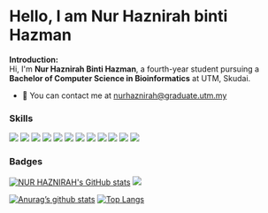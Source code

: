 # Hello, I am Nur Haznirah binti Hazman

<b>Introduction:</b>
<br>
Hi, I'm <b>Nur Haznirah Binti Hazman</b>, a fourth-year student pursuing a <b>Bachelor of Computer Science in Bioinformatics</b> at UTM, Skudai.

<ul>
  <li>📧 You can contact me at <u>nurhaznirah@graduate.utm.my</u></li>
</ul>  

<h3>Skills</h3>

![](https://img.shields.io/badge/Python-3776AB?style=for-the-badge&logo=python&logoColor=white)
![](https://img.shields.io/badge/HTML-239120?style=for-the-badge&logo=html5&logoColor=white)
![](https://img.shields.io/badge/CSS-239120?&style=for-the-badge&logo=css3&logoColor=white)
![](https://img.shields.io/badge/JavaScript-323330?style=for-the-badge&logo=javascript&logoColor=F7DF1E)
![](https://img.shields.io/badge/C%2B%2B-00599C?style=for-the-badge&logo=c%2B%2B&logoColor=white)
![](https://img.shields.io/badge/Java-ED8B00?style=for-the-badge&logo=openjdk&logoColor=white)
![](https://img.shields.io/badge/PHP-777BB4?style=for-the-badge&logo=php&logoColor=white)
![](https://img.shields.io/badge/Bootstrap-563D7C?style=for-the-badge&logo=bootstrap&logoColor=white)
![](https://img.shields.io/badge/jQuery-0769AD?style=for-the-badge&logo=jquery&logoColor=white)
![](https://img.shields.io/badge/Django-092E20?style=for-the-badge&logo=django&logoColor=white)
![](https://img.shields.io/badge/MongoDB-4EA94B?style=for-the-badge&logo=mongodb&logoColor=white)
![](https://img.shields.io/badge/MySQL-00000F?style=for-the-badge&logo=mysql&logoColor=white)

<h3>Badges</h3>
<a href="http://www.github.com/NurHaznirah"><img src="https://github-readme-stats.vercel.app/api?username=NurHaznirah&show_icons=true&hide=&count_private=true&title_color=ffffff&text_color=ffffff&icon_color=3382ed&bg_color=1c1917&hide_border=true&show_icons=true" alt="NUR HAZNIRAH's GitHub stats" /></a>
<a href="http://www.github.com/NurHaznirah"><img src="https://github-readme-streak-stats.herokuapp.com/?user=NurHaznirah&stroke=ffffff&background=1c1917&ring=ffffff&fire=ffffff&currStreakNum=ffffff&currStreakLabel=ffffff&sideNums=ffffff&sideLabels=ffffff&dates=ffffff&hide_border=true" /></a>

[![Anurag’s github stats](https://github-readme-stats.vercel.app/api?username=NurHaznirah)](https://github.com/NurHaznirah)
[![Top Langs](https://github-readme-stats.vercel.app/api/top-langs/?username=NurHaznirah&layout=compact)](https://github.com/NurHaznirah)
